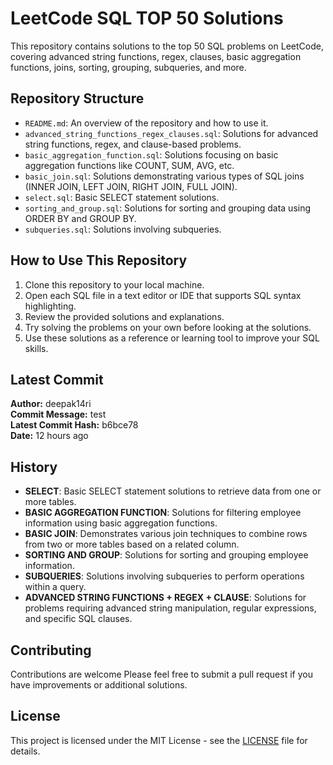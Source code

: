 # LeetCode SQL TOP 50 Solutions

This repository contains solutions to the top 50 SQL problems on LeetCode, covering advanced string functions, regex, clauses, basic aggregation functions, joins, sorting, grouping, subqueries, and more.

## Repository Structure

- `README.md`: An overview of the repository and how to use it.
- `advanced_string_functions_regex_clauses.sql`: Solutions for advanced string functions, regex, and clause-based problems.
- `basic_aggregation_function.sql`: Solutions focusing on basic aggregation functions like COUNT, SUM, AVG, etc.
- `basic_join.sql`: Solutions demonstrating various types of SQL joins (INNER JOIN, LEFT JOIN, RIGHT JOIN, FULL JOIN).
- `select.sql`: Basic SELECT statement solutions.
- `sorting_and_group.sql`: Solutions for sorting and grouping data using ORDER BY and GROUP BY.
- `subqueries.sql`: Solutions involving subqueries.

## How to Use This Repository

1. Clone this repository to your local machine.
2. Open each SQL file in a text editor or IDE that supports SQL syntax highlighting.
3. Review the provided solutions and explanations.
4. Try solving the problems on your own before looking at the solutions.
5. Use these solutions as a reference or learning tool to improve your SQL skills.

## Latest Commit

**Author:** deepak14ri  
**Commit Message:** test  
**Latest Commit Hash:** b6bce78  
**Date:** 12 hours ago  

## History
- **SELECT**: Basic SELECT statement solutions to retrieve data from one or more tables.
- **BASIC AGGREGATION FUNCTION**: Solutions for filtering employee information using basic aggregation functions.
- **BASIC JOIN**: Demonstrates various join techniques to combine rows from two or more tables based on a related column.
- **SORTING AND GROUP**: Solutions for sorting and grouping employee information.
- **SUBQUERIES**: Solutions involving subqueries to perform operations within a query.
- **ADVANCED STRING FUNCTIONS + REGEX + CLAUSE**: Solutions for problems requiring advanced string manipulation, regular expressions, and specific SQL clauses.

## Contributing

Contributions are welcome Please feel free to submit a pull request if you have improvements or additional solutions.

## License

This project is licensed under the MIT License - see the [LICENSE](LICENSE) file for details.
